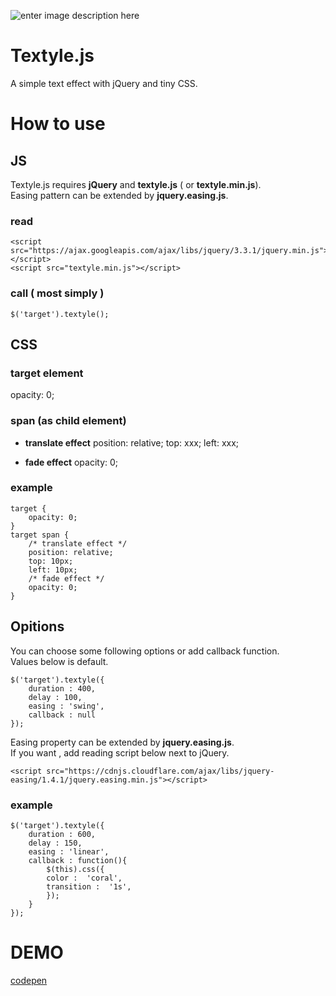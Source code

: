 ![enter image description here](https://user-images.githubusercontent.com/38127448/50680443-11477c80-104b-11e9-88a8-ec95cccd62af.gif)

# Textyle.js

A simple text effect with jQuery and tiny CSS.

# How to use

## JS

Textyle.js requires **jQuery** and **textyle.js** ( or **textyle.min.js**).  
Easing pattern can be extended by **jquery.easing.js**.

### read

	<script src="https://ajax.googleapis.com/ajax/libs/jquery/3.3.1/jquery.min.js"></script>
	<script src="textyle.min.js"></script>
	
### call ( most simply )

	$('target').textyle();

## CSS

 ### target element

 opacity: 0;

### span (as child element)

 - **translate effect**
		position: relative;
		top: xxx;
		left: xxx;
    	
 - **fade effect**
		opacity: 0;

### example
    target {
    	opacity: 0;
    }
    target span {
    	/* translate effect */
    	position: relative;
    	top: 10px;
    	left: 10px;
    	/* fade effect */
    	opacity: 0;
    }

## Opitions

You can choose some following options or add callback function.  
Values below is default.

	$('target').textyle({
		duration : 400,
		delay : 100,
		easing : 'swing',
		callback : null
	});

Easing property can be extended by **jquery.easing.js**.  
If you want , add reading script below next to jQuery.

	<script src="https://cdnjs.cloudflare.com/ajax/libs/jquery-easing/1.4.1/jquery.easing.min.js"></script>


### example

    $('target').textyle({
    	duration : 600,
    	delay : 150,
    	easing : 'linear',
    	callback : function(){
	   		$(this).css({
	   		color :  'coral',
	   		transition :  '1s',
	   		});
    	}
    });

# DEMO

 [codepen](https://codepen.io/mycreatesite/pen/vvpmgy)